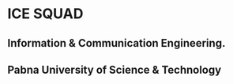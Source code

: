 # ICE SQUAD

## Information & Communication Engineering.
## Pabna University of Science & Technology

